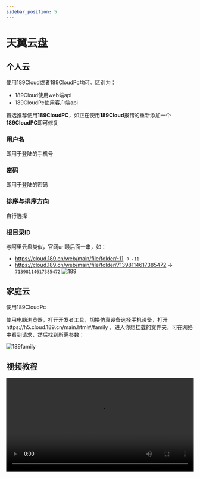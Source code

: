 ```yaml
---
sidebar_position: 5
---
```


# 天翼云盘
## 个人云
使用189Cloud或者189CloudPc均可。区别为：
- 189Cloud使用web端api
- 189CloudPc使用客户端api

首选推荐使用**189CloudPC**，如正在使用**189Cloud**报错的重新添加一个**189CloudPC**即可修复



### 用户名
即用于登陆的手机号



### 密码
即用于登陆的密码



### 排序与排序方向
自行选择



### 根目录ID
与阿里云盘类似，官网url最后面一串，如：
- https://cloud.189.cn/web/main/file/folder/-11 -> `-11`
- https://cloud.189.cn/web/main/file/folder/71398114617385472 -> `71398114617385472`
![189](https://store.heytapimage.com/cdo-portal/feedback/202111/24/1c9594811caad761c038a41c91364964.png)



## 家庭云

使用189CloudPc

使用电脑浏览器，打开开发者工具，切换仿真设备选择手机设备，打开https://h5.cloud.189.cn/main.html#/family ，进入你想挂载的文件夹，可在网络中看到请求，然后找到所需参数：

![189family](/img/driver/189/family.png)



## 视频教程

<video controls src="https://video-direct-link.vercel.app/bili.mp4?aid=895650492&bvid=BV16A4y197De&cid=576704921" width="100%" />

**https://www.bilibili.com/video/BV16A4y197De**



### 添加天翼云盘时：设备ID不存在，需要二次设备校验

可能是触发了防控，修改密码后重新添加。


